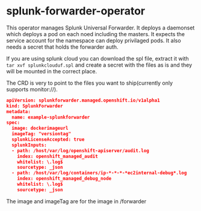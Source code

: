 # splunk-forwarder-operator

This operator manages Splunk Universal Forwarder. It deploys a daemonset which 
deploys a pod on each noed including the masters. It expects the service account
for the namespace can deploy privilaged pods. It also needs a secret that holds
the forwarder auth.

If you are using splunk cloud you can download the spl file, extract it with
`tar xvf splunkclouduf.spl` and create a secret with the files as is and they
will be mounted in the correct place.

The CRD is very to point to the files you want to ship(currently only supports
monitor://).

```json
apiVersion: splunkforwarder.managed.openshift.io/v1alpha1
kind: SplunkForwarder
metadata:
  name: example-splunkforwarder
spec:
  image: dockerimageurl
  imageTag: "versiontag"
  splunkLicenseAccepted: true
  splunkInputs:
  - path: /host/var/log/openshift-apiserver/audit.log
    index: openshift_managed_audit
    whitelist: \.log$
    sourcetype: _json
  - path: /host/var/log/containers/ip-*-*-*-*ec2internal-debug*.log
    index: openshift_managed_debug_node
    whitelist: \.log$
    sourcetype: _json
```

The image and imageTag are for the image in /forwarder